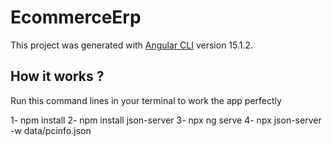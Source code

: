 # EcommerceErp

This project was generated with [Angular CLI](https://github.com/angular/angular-cli) version 15.1.2.

## How it works ?

Run this command lines in your terminal to work the app perfectly

1- npm install
2- npm install json-server 
3- npx ng serve
4- npx json-server -w data/pcinfo.json